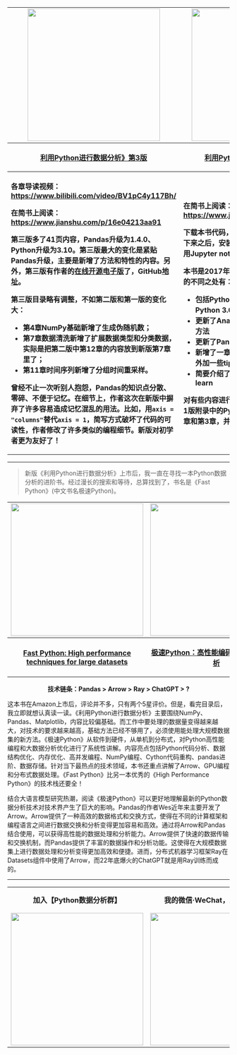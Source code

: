 <div>
<table style="width:100%">
    <tr>
        <td align=center>
            <a href="https://u.jd.com/W8xSkzl">
                <img src="https://p.ipic.vip/48zva4.png" height="300px">
            </a>
        </td>
        <td align=center>
            <a href="https://item.jd.com/12398725.html">
                <img src="http://upload-images.jianshu.io/upload_images/7178691-0d965cf51eb5af9e.png?imageMogr2/auto-orient/strip|imageView2/2/w/1240" height="300px">
            </a>
        </td>
    </tr> 
    <tr align=center>
        <th>
            <a href="https://u.jd.com/W8xSkzl">
                <p>利用Python进行数据分析》第3版</p>         
            </a>
        </th>
        <th>
            <a href="https://item.jd.com/12398725.html">
                <p>利用Python进行数据分析》第2版</p>         
            </a>
        </th>
    </tr>
    <tr>
        <th align=left>
            <p>各章导读视频：<a href="https://www.bilibili.com/video/BV1pC4y117Bh/">https://www.bilibili.com/video/BV1pC4y117Bh/</a></p>
            <p>在简书上阅读： <a href="https://www.jianshu.com/p/16e04213aa91">https://www.jianshu.com/p/16e04213aa91</a></p>
            第三版多了41页内容，Pandas升级为1.4.0、Python升级为3.10。第三版最大的变化是紧贴Pandas升级，主要是新增了方法和特性的内容。另外，第三版有作者的<a href="https://wesmckinney.com/book/">在线开源电子版</a>了，GitHub<a href="https://github.com/wesm/pydata-book">地址</a>。

第三版目录略有调整，不如第二版和第一版的变化大：
- 第4章NumPy基础新增了生成伪随机数；
- 第7章数据清洗新增了扩展数据类型和分类数据，实际是把第二版中第12章的内容放到新版第7章里了；
- 第11章时间序列新增了分组时间重采样。

曾经不止一次听别人抱怨，Pandas的知识点分散、零碎、不便于记忆。在细节上，作者这次在新版中摒弃了许多容易造成记忆混乱的用法。比如，用`axis = "columns"`替代`axis = 1`，简写方式破坏了代码的可读性，作者修改了许多类似的编程细节。新版对初学者更为友好了！
        </th>
        <th align=left>
            <p>在简书上阅读： <a href="https://www.jianshu.com/p/04d180d90a3f">https://www.jianshu.com/p/04d180d90a3f</a></p>
            
下载本书代码，GitHub<a href="https://github.com/wesm/pydata-book/tree/2nd-edition">地址</a>（建议把代码下载下来之后，安装好Anaconda，在目录文件夹中用Jupyter notebook打开）。

本书是2017年10月20号正式出版的，和第1版的不同之处有：

* 包括Python教程内的所有代码升级为Python 3.6（第1版使用的是Python 2.7）
* 更新了Anaconda和其它包的Python安装方法
* 更新了Pandas为2017最新版
* 新增了一章，关于更高级的Pandas工具，外加一些tips
* 简要介绍了使用StatsModels和scikit-learn

对有些内容进行了重新排版。最大的改变是把第1版附录中的Python教程，单列成了现在的第2章和第3章，并且进行了扩充。
        </th>
    </tr>
</table>
</div>

***

> 新版《利用Python进行数据分析》上市后，我一直在寻找一本Python数据分析的进阶书。经过漫长的搜索和等待，总算找到了，书名是《Fast Python》(中文书名极速Python)。

<div align=center>
<table style="width:100%">
    <tr>
        <td align=center>
            <a href="https://www.amazon.com/Fast-Python-performance-techniques-datasets-ebook/dp/B0C3N4H919">
                <img src="https://pica.zhimg.com/80/v2-b298d639d1535abf0df8c828c8c7cbfa_1440w.png" height="300px">
            </a>
        </td>
        <td align=center>
            <a href="https://item.jd.com/14121183.html">
                <img src="https://pic1.zhimg.com/80/v2-2833cf04fb676ef850eb56ff286526ff_1440w.png" height="300px">
            </a>
        </td>
    </tr> 
    <tr align=center>
        <th>
            <a href="https://www.amazon.com/Fast-Python-performance-techniques-datasets-ebook/dp/B0C3N4H919">
                <p>Fast Python: High performance techniques for large datasets</p>         
            </a>
        </th>
        <th>
            <a href="https://item.jd.com/14121183.html">
                <p>极速Python：高性能编码、计算与数据分析</p>         
            </a>
        </th>
    </tr>
</table>
</div>

<div align=center>
    <p><b>技术链条：Pandas > Arrow > Ray > ChatGPT > ?</b></p>
</div>

这本书在Amazon上市后，评论并不多，只有两个5星评价。但是，看完目录后，我立即就想认真读一读。《利用Python进行数据分析》主要围绕NumPy、Pandas、Matplotlib，内容比较偏基础。而工作中要处理的数据量变得越来越大，对技术的要求越来越高，基础方法已经不够用了，必须使用能处理大规模数据集的新方法。《极速Python》从软件到硬件，从单机到分布式，对Python高性能编程和大数据分析优化进行了系统性讲解。内容亮点包括Python代码分析、数据结构优化、内存优化、高并发编程、NumPy编程、Cython代码重构、pandas进阶、数据存储。针对当下最热点的技术领域，本书还重点讲解了Arrow、GPU编程和分布式数据处理。《Fast Python》比另一本优秀的《High Performance Python》的技术栈还要全！

结合大语言模型研究热潮，阅读《极速Python》可以更好地理解最新的Python数据分析技术对技术界产生了巨大的影响。Pandas的作者Wes近年来主要开发了Arrow。Arrow提供了一种高效的数据格式和交换方式，使得在不同的计算框架和编程语言之间进行数据交换和分析变得更加容易和高效。通过将Arrow和Pandas结合使用，可以获得高性能的数据处理和分析能力。Arrow提供了快速的数据传输和交换机制，而Pandas提供了丰富的数据操作和分析功能。这使得在大规模数据集上进行数据处理和分析变得更加高效和便捷。进而，分布式机器学习框架Ray在Datasets组件中使用了Arrow，而22年底爆火的ChatGPT就是用Ray训练而成的。

***

<div align=center>
<table style="width:100%">
    <tr align=center>
        <th>加入【Python数据分析群】</th>
        <th>我的微信·WeChat，欢迎沟通 ^_^</th>
        <th>AI科技论谈·分享AI新知</th>
    </tr>
    <tr>
        <td align=center>
            <img src="https://pica.zhimg.com/80/v2-686ef912a85933b2d0ffd3fd2ec75091_1440w.jpeg" height="300px">
        </td>
        <td align=center>
            <img src="https://picx.zhimg.com/80/v2-1bc464c93aaf40b2d6d6cfbed157e101_1440w.png" height="300px">
        </td>
        <td align=center>
            <img src="https://picx.zhimg.com/80/v2-72d0e4f4b373738b400c30a5757edb90_1440w.jpeg" width="160px">
        </td>
    </tr> 
</table>
</div>
